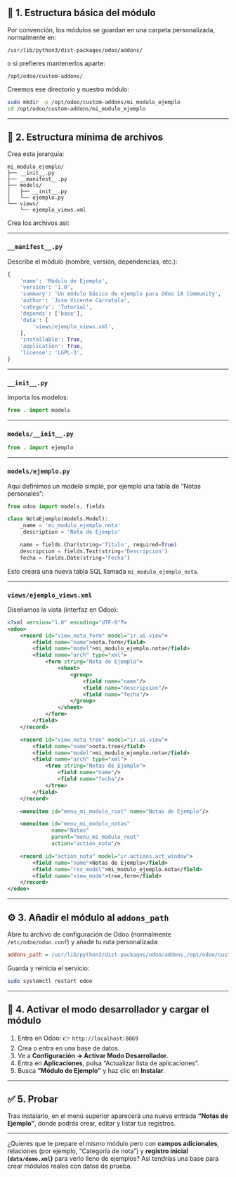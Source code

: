 

## 🧱 1. Estructura básica del módulo

Por convención, los módulos se guardan en una carpeta personalizada, normalmente en:

```
/usr/lib/python3/dist-packages/odoo/addons/
```

o si prefieres mantenerlos aparte:

```
/opt/odoo/custom-addons/
```

Creemos ese directorio y nuestro módulo:

```bash
sudo mkdir -p /opt/odoo/custom-addons/mi_modulo_ejemplo
cd /opt/odoo/custom-addons/mi_modulo_ejemplo
```

---

## 📁 2. Estructura mínima de archivos

Crea esta jerarquía:

```
mi_modulo_ejemplo/
├── __init__.py
├── __manifest__.py
├── models/
│   ├── __init__.py
│   └── ejemplo.py
└── views/
    └── ejemplo_views.xml
```

Crea los archivos así:

---

### **`__manifest__.py`**

Describe el módulo (nombre, versión, dependencias, etc.):

```python
{
    'name': 'Módulo de Ejemplo',
    'version': '1.0',
    'summary': 'Un módulo básico de ejemplo para Odoo 18 Community',
    'author': 'Jose Vicente Carratala',
    'category': 'Tutorial',
    'depends': ['base'],
    'data': [
        'views/ejemplo_views.xml',
    ],
    'installable': True,
    'application': True,
    'license': 'LGPL-3',
}
```

---

### **`__init__.py`**

Importa los modelos:

```python
from . import models
```

---

### **`models/__init__.py`**

```python
from . import ejemplo
```

---

### **`models/ejemplo.py`**

Aquí definimos un modelo simple, por ejemplo una tabla de “Notas personales”:

```python
from odoo import models, fields

class NotaEjemplo(models.Model):
    _name = 'mi_modulo_ejemplo.nota'
    _description = 'Nota de Ejemplo'

    name = fields.Char(string='Título', required=True)
    descripcion = fields.Text(string='Descripción')
    fecha = fields.Date(string='Fecha')
```

Esto creará una nueva tabla SQL llamada `mi_modulo_ejemplo_nota`.

---

### **`views/ejemplo_views.xml`**

Diseñamos la vista (interfaz en Odoo):

```xml
<?xml version="1.0" encoding="UTF-8"?>
<odoo>
    <record id="view_nota_form" model="ir.ui.view">
        <field name="name">nota.form</field>
        <field name="model">mi_modulo_ejemplo.nota</field>
        <field name="arch" type="xml">
            <form string="Nota de Ejemplo">
                <sheet>
                    <group>
                        <field name="name"/>
                        <field name="descripcion"/>
                        <field name="fecha"/>
                    </group>
                </sheet>
            </form>
        </field>
    </record>

    <record id="view_nota_tree" model="ir.ui.view">
        <field name="name">nota.tree</field>
        <field name="model">mi_modulo_ejemplo.nota</field>
        <field name="arch" type="xml">
            <tree string="Notas de Ejemplo">
                <field name="name"/>
                <field name="fecha"/>
            </tree>
        </field>
    </record>

    <menuitem id="menu_mi_modulo_root" name="Notas de Ejemplo"/>

    <menuitem id="menu_mi_modulo_notas"
              name="Notas"
              parent="menu_mi_modulo_root"
              action="action_nota"/>

    <record id="action_nota" model="ir.actions.act_window">
        <field name="name">Notas de Ejemplo</field>
        <field name="res_model">mi_modulo_ejemplo.nota</field>
        <field name="view_mode">tree,form</field>
    </record>
</odoo>
```

---

## ⚙️ 3. Añadir el módulo al `addons_path`

Abre tu archivo de configuración de Odoo (normalmente `/etc/odoo/odoo.conf`) y añade tu ruta personalizada:

```ini
addons_path = /usr/lib/python3/dist-packages/odoo/addons,/opt/odoo/custom-addons
```

Guarda y reinicia el servicio:

```bash
sudo systemctl restart odoo
```

---

## 🧩 4. Activar el modo desarrollador y cargar el módulo

1. Entra en Odoo:
   👉 `http://localhost:8069`
2. Crea o entra en una base de datos.
3. Ve a **Configuración → Activar Modo Desarrollador**.
4. Entra en **Aplicaciones**, pulsa “Actualizar lista de aplicaciones”.
5. Busca **“Módulo de Ejemplo”** y haz clic en **Instalar**.

---

## ✅ 5. Probar

Tras instalarlo, en el menú superior aparecerá una nueva entrada **“Notas de Ejemplo”**, donde podrás crear, editar y listar tus registros.

---

¿Quieres que te prepare el mismo módulo pero con **campos adicionales**, relaciones (por ejemplo, “Categoría de nota”) y **registro inicial (`data/demo.xml`)** para verlo lleno de ejemplos?
Así tendrías una base para crear módulos reales con datos de prueba.

